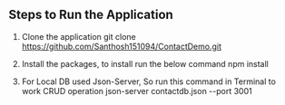 ## Steps to Run the Application

1. Clone the application
   git clone https://github.com/Santhosh151094/ContactDemo.git

2. Install the packages, to install run the below command
   npm install

3. For Local DB used Json-Server, So run this command in Terminal to work CRUD operation
   json-server contactdb.json --port 3001
